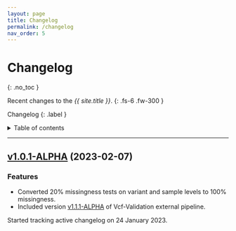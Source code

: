 ```yaml
---
layout: page
title: Changelog
permalink: /changelog
nav_order: 5
---
```


# Changelog
{: .no_toc }

Recent changes to the _{{ site.title }}_.
{: .fs-6 .fw-300 }

Changelog
{: .label }

<details markdown="block">
  <summary>
    Table of contents
  </summary>
  {: .text-delta }
1. TOC
{:toc}
</details>

---


## [v1.0.1-ALPHA](https://github.com/Tuks-ICMM/Vcf-Validation/compare/5a07b1c...v1.0.1-ALPHA) (2023-02-07)

### Features
- Converted 20% missingness tests on variant and sample levels to 100% missingness.
- Included version [v1.1.1-ALPHA](https://github.com/Tuks-ICMM/Vcf-Validation/releases/tag/v1.1.1-ALPHA) of Vcf-Validation external pipeline.


Started tracking active changelog on 24 January 2023.